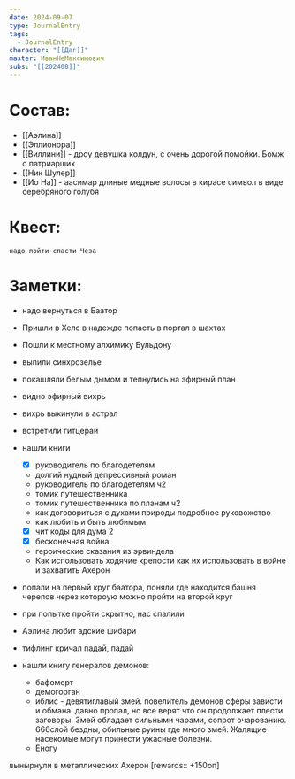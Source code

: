 ```yaml
---
date: 2024-09-07
type: JournalEntry
tags:
  - JournalEntry
character: "[[Даг]]"
master: ИванНеМаксимович
subs: "[[202408]]"
---
```

# Состав:
- [[Аэлина]]
- [[Эллионора]]
- [[Виллини]] - дроу девушка колдун, с очень дорогой помойки. Бомж с патриарших
- [[Ник Шулер]]
- [[Ио На]] - аасимар длиные медные волосы в кирасе символ в виде серебряного голубя
# Квест:
```
надо пойти спасти Чеза
```
# Заметки:
- надо вернуться в Баатор
- Пришли в Хелс в надежде попасть в портал в шахтах
- Пошли к местному алхимику Бульдону
- выпили синхрозелье
- покашляли белым дымом и тепнулись на эфирный план
- видно эфирный вихрь
- вихрь выкинули в астрал
- встретили гитцерай
- нашли книги
	- [x] руководитель по благодетелям
	- долгий нудный депрессивный роман
	- руководитель по благодетелям ч2
	- томик путешественника
	- томик путешественника по планам ч2
	- как договориться с духами природы подробное руковожство
	- как любить и быть любимым
	
	- [x] чит коды для дума 2
	- [x] бесконечная война
	- героические сказания из эрвиндела
	- Как использовать ходячие крепости как их использовать в войне и захватить Ахерон
- попали на первый круг баатора, поняли где находится башня черепов через котороую можно пройти на второй круг
- при попытке пройти скрытно, нас спалили
- Аэлина любит адские шибари
- тифлинг кричал падай, падай
- нашли книгу генералов демонов:
	- бафомерт
	- демогорган
	- иблис - девятиглавый змей. повелитель демонов сферы зависти и обмана. давно пропал, но все верят что он продолжает плести заговоры. Змей обладает сильными чарами, сопрот очарованию. 666слой бездны, обильные руины где много змей. Жалящие насекомые могут принести ужасные болезни.
	- Еногу

вынырнули в металлических Ахерон
[rewards:: +150оп]